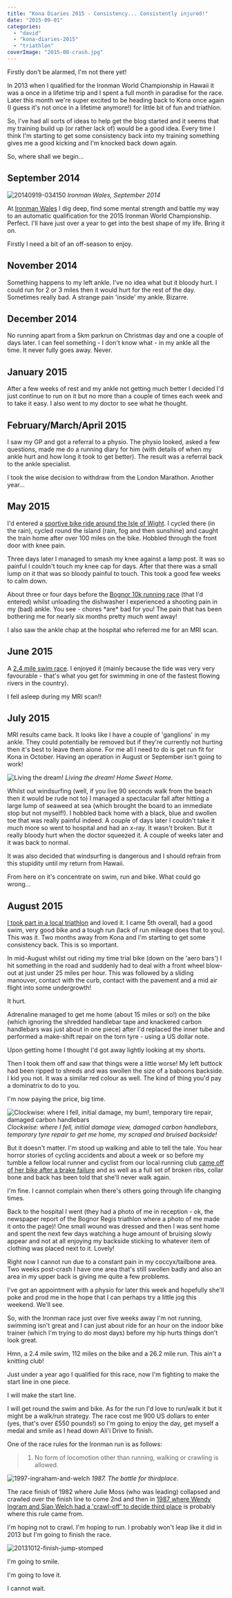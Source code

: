 ```yaml
---
title: "Kona Diaries 2015 - Consistency... Consistently injured!"
date: "2015-09-01"
categories: 
  - "david"
  - "kona-diaries-2015"
  - "triathlon"
coverImage: "2015-08-crash.jpg"
---
```


Firstly don't be alarmed, I'm not there yet!

In 2013 when I qualified for the Ironman World Championship in Hawaii it was a once in a lifetime trip and I spent a full month in paradise for the race. Later this month we're super excited to be heading back to Kona once again (I guess it's not once in a lifetime anymore!) for little bit of fun and triathlon.

So, I've had all sorts of ideas to help get the blog started and it seems that my training build up (or rather lack of) would be a good idea. Every time I think I'm starting to get some consistency back into my training something gives me a good kicking and I'm knocked back down again.

So, where shall we begin...

## September 2014

![20140919-034150](/images/2015/20140919-034150-265x400.jpg) 
*Ironman Wales, September 2014*

At [Ironman Wales](/2014/09/ironman-wales-2014/) I dig deep, find some mental strength and battle my way to an automatic qualification for the 2015 Ironman World Championship. Perfect. I'll have just over a year to get into the best shape of my life. Bring it on.

Firstly I need a bit of an off-season to enjoy.

## November 2014

Something happens to my left ankle. I've no idea what but it bloody hurt. I could run for 2 or 3 miles then it would hurt for the rest of the day. Sometimes really bad. A strange pain 'inside' my ankle. Bizarre.

## December 2014

No running apart from a 5km parkrun on Christmas day and one a couple of days later. I can feel something - I don't know what - in my ankle all the time. It never fully goes away. Never.

## January 2015

After a few weeks of rest and my ankle not getting much better I decided I'd just continue to run on it but no more than a couple of times each week and to take it easy. I also went to my doctor to see what he thought.

## February/March/April 2015

I saw my GP and got a referral to a physio. The physio looked, asked a few questions, made me do a running diary for him (with details of when my ankle hurt and how long it took to get better). The result was a referral back to the ankle specialist.

I took the wise decision to withdraw from the London Marathon. Another year...

## May 2015

I'd entered a [sportive bike ride around the Isle of Wight](/2015/05/isle-of-wight-randonnee-2015/). I cycled there (in the rain), cycled round the island (rain, fog and then sunshine) and caught the train home after over 100 miles on the bike. Hobbled through the front door with knee pain.

Three days later I managed to smash my knee against a lamp post. It was so painful I couldn't touch my knee cap for days. After that there was a small lump on it that was so bloody painful to touch. This took a good few weeks to calm down.

About three or four days before the [Bognor 10k running race](/2015/05/bognor-prom-10k-17-may-2015/) (that I'd entered) whilst unloading the dishwasher I experienced a shooting pain in my (bad) ankle. You see - chores \*are\* bad for you! The pain that has been bothering me for nearly six months pretty much went away!

I also saw the ankle chap at the hospital who referred me for an MRI scan.

## June 2015

A [2.4 mile swim race](/2015/06/river-arun-swim-13-june-2015/). I enjoyed it (mainly because the tide was very very favourable - that's what you get for swimming in one of the fastest flowing rivers in the country).

I fell asleep during my MRI scan!!

## July 2015

MRI results came back. It looks like I have a couple of 'ganglions' in my ankle. They could potentially be removed but if they're currently not hurting then it's best to leave them alone. For me all I need to do is get run fit for Kona in October. Having an operation in August or September isn't going to work!

![Living the dream!](/images/2015/20150704-windsurf.jpg) 
*Living the dream! Home Sweet Home.*

Whilst out windsurfing (well, if you live 90 seconds walk from the beach then it would be rude not to) I managed a spectacular fall after hitting a large lump of seaweed at sea (which brought the board to an immediate stop but not myself!). I hobbled back home with a black, blue and swollen toe that was really painful indeed. A couple of days later I couldn't take it much more so went to hospital and had an x-ray. It wasn't broken. But it really bloody hurt when the doctor squeezed it. A couple of weeks later and it was back to normal.

It was also decided that windsurfing is dangerous and I should refrain from this stupidity until my return from Hawaii.

From here on it's concentrate on swim, run and bike. What could go wrong...

## August 2015

[I took part in a local triathlon](/2015/08/bognor-regis-triathlon-2015/) and loved it. I came 5th overall, had a good swim, very good bike and a tough run (lack of run mileage does that to you). This was it. Two months away from Kona and I'm starting to get some consistency back. This is so important.

In mid-August whilst out riding my time trial bike (down on the 'aero bars') I hit something in the road and suddenly had to deal with a front wheel blow-out at just under 25 miles per hour. This was followed by a sliding manouver, contact with the curb, contact with the pavement and a mid air flight into some undergrowth!

It hurt.

Adrenaline managed to get me home (about 15 miles or so!) on the bike (which ignoring the shredded handlebar tape and knackered carbon handlebars was just about in one piece) after I'd replaced the inner tube and performed a make-shift repair on the torn tyre - using a US dollar note.

Upon getting home I thought I'd got away lightly looking at my shorts.

Then I took them off and saw that things were a little worse! My left buttock had been ripped to shreds and was swollen the size of a baboons backside. I kid you not. It was a similar red colour as well. The kind of thing you'd pay a dominatrix to do to you.

I'm now paying the price, big time.

![Clockwise: where I fell, initial damage, my bum!, temporary tire repair, damaged carbon handlebars](/images/2015/2015-08-crash.jpg) 
*Clockwise: where I fell, initial damage view, damaged carbon handlebars, temporary tyre repair to get me home, my scraped and bruised backside!*

But it doesn't matter. I'm stood up walking and able to tell the tale. You hear horror stories of cycling accidents and about a week or so before my tumble a fellow local runner and cyclist from our local running club [came off of her bike after a brake failure](http://www.chichester.co.uk/news/local/yapton-runner-s-heart-breaking-message-to-loved-ones-after-horror-crash-leaves-her-paralysed-1-6896656) and as well as a full set of broken ribs, collar bone and back has been told that she'll never walk again.

I'm fine. I cannot complain when there's others going through life changing times.

Back to the hospital I went (they had a photo of me in reception - ok, the newspaper report of the Bognor Regis triathlon where a photo of me made it onto the page)! One small wound was dressed and then I was sent home and spent the next few days watching a huge amount of bruising slowly appear and not at all enjoying my backside sticking to whatever item of clothing was placed next to it. Lovely!

Right now I cannot run due to a constant pain in my coccyx/tailbone area. Two weeks post-crash I have one area that's still swollen badly and also an area in my upper back is giving me quite a few problems.

I've got an appointment with a physio for later this week and hopefully she'll poke and prod me in the hope that I can perhaps try a little jog this weekend. We'll see.

So, with the Ironman race just over five weeks away I'm not running, swimming isn't great and I can just about ride for an hour on the indoor bike trainer (which I'm trying to do most days) before my hip hurts things don't look great.

Hmn, a 2.4 mile swim, 112 miles on the bike and a 26.2 mile run. This ain't a knitting club!

Just under a year ago I qualified for this race, now I'm fighting to make the start line in one piece.

I will make the start line.

I will get round the swim and bike. As for the run I'd love to run/walk it but it might be a walk/run strategy. The race cost me 900 US dollars to enter (yes, that's over &pound;550 pounds!) so I'm going to enjoy the day, get myself a medal and smile as I head down Ali'i Drive to finish.

One of the race rules for the Ironman run is as follows:

> 1) No form of locomotion other than running, walking or crawling is allowed.

![1997-ingraham-and-welch](/images/2015/1997-ingraham-and-welch.jpg) 
*1987. The battle for thirdplace.*

The race finish of 1982 where Julie Moss (who was leading) collapsed and crawled over the finish line to come 2nd and then in [1987 where Wendy Ingram and Sian Welch had a 'crawl-off' to decide third place](http://www.ironman.com/triathlon-news/articles/2003/06/the-long-road-and-a-short-crawl-to-ironman-history.aspx#axzz3kTA2jbgU) is probably where this rule came from.

I'm hoping not to crawl. I'm hoping to run. I probably won't leap like it did in 2013 but I'm going to finish the race.

![20131012-finish-jump-stomped](/images/2015/20131012-finish-jump-stomped.jpg)

I'm going to smile.

I'm going to love it.

I cannot wait.
